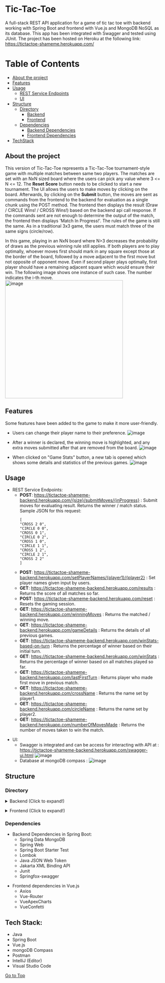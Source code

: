 <a name="go-to-top"></a>
# Tic-Tac-Toe
A full-stack REST API application for a game of tic tac toe with backend working with Spring Boot and frontend with Vue.js and MongoDB NoSQL as its database. This app has been integrated with Swagger and tested using JUnit. The project has been hosted on Heroku at the following link: https://tictactoe-shameme.herokuapp.com/ 


Table of Contents
=================

* [About the project](#about-the-project)
* [Features](#features)
* [Usage](#usage)
  * [REST Service Endpoints](#rest-service-endpoints)
  * [UI](#ui)
* [Structure](#structure)
  * [Directory](#directory)
    * [Backend](#backend)
    * [Frontend](#frontend)
  * [Dependencies](#dependencies)
    * [Backend Dependencies](#backend-dependencies)
    * [Frontend Dependencies](#frontend-dependencies)
* [TechStack](#techstack)

<a name="about-the-project"></a>
## About the project

This version of Tic-Tac-Toe represents a Tic-Tac-Toe tournament-style game with multiple matches 
between same two players. The matches are set with an NxN sized 
board where the users can pick any value where 3 <= N <= 12. The **Reset Score** button needs to be clicked 
to start a new tournament.
The UI allows the users to make moves by clicking on the board. 
Afterwards, by clicking on the **Submit** button, the moves are sent as commands
from the frontend to the backend for evaluation as a single chunk 
using the POST method. The frontend then displays the result 
(Draw / CIRCLE Wins! / CROSS Wins!) based on
the backend api call response. If the commands sent are not 
enough to determine the
output of the match, the frontend then displays 
'Match In Progress!'. The rules of the game is still the same.
As in a traditional 3x3 game, the users must match 
three of the same signs (circle/row).

In this game, playing in an NxN board where N>3 decreases 
the probability of draws as the previous winning rule still
applies. If both players are to play optimally, whoever moves
first should mark in any square except those at the border 
of the board, followed by a move adjacent to the first move 
but not opposite of opponent move.
Even if second player plays optimally, first player should
have a remaining adjacent square which would ensure their win.
The following image shows one instance of such case. The number indicates the i-th move.
<img width="382" alt="image" src="https://user-images.githubusercontent.com/61234823/159158262-a5749a39-8413-4c97-b6a9-d0720533fcfa.png">

<a name="features"></a>
## Features

Some features have been added to the game to make it more user-friendly.
  * Users can change their player name to their preference. 
    ![image](https://user-images.githubusercontent.com/61234823/159158444-16112dae-b1b8-4d5e-9c07-24f72e222c7b.png)
    
  * After a winner is declared, the winning move is highlighted, 
    and any extra moves submitted after that are removed from the
    board.
    ![image](https://user-images.githubusercontent.com/61234823/159158379-bebb6e67-077a-45fc-917d-da2b273662cb.png)
    
  * When clicked on "Game Stats" button, a new tab is opened which
    shows some details and statistics of the previous games.
    ![image](https://user-images.githubusercontent.com/61234823/159158494-414a59f7-1ca7-48fd-b702-125cc21f2ac6.png)

<a name="usage"></a>
## Usage

<a name="rest-service-endpoints"></a>
- REST Service Endpoints:
  + **POST**: <https://tictactoe-shameme-backend.herokuapp.com/{size}/submitMoves/{inProgress}> : 
  Submit moves for evaluating result. Returns the winner / match status.
  Sample JSON for this request:
    ```
    [
    "CROSS 2 0",
    "CIRCLE 0 0",
    "CROSS 0 1",
    "CIRCLE 0 2",
    "CROSS 1 0",
    "CIRCLE 1 1",
    "CROSS 1 2",
    "CIRCLE 2 1",
    "CROSS 2 2"
    ]
    ```
  + **POST**: <https://tictactoe-shameme-backend.herokuapp.com/setPlayerNames/{player1}/{player2}> :
    Set player names given input by users.
  + **GET**: <https://tictactoe-shameme-backend.herokuapp.com/results> :
    Returns the score of all matches so far.
  + **POST**: <https://tictactoe-shameme-backend.herokuapp.com/reset> :
    Resets the gaming session.
  + **GET**: <https://tictactoe-shameme-backend.herokuapp.com/winningMoves> :
    Returns the matched / winning move.
  + **GET**: <https://tictactoe-shameme-backend.herokuapp.com/gameDetails> :
    Returns the details of all previous games.
  + **GET**: <https://tictactoe-shameme-backend.herokuapp.com/winStats-based-on-turn> :
    Returns the percentage of winner based on their initial turn.
  + **GET**: <https://tictactoe-shameme-backend.herokuapp.com/winStats> :
    Returns the percentage of winner based on all matches played so far.
  + **GET**: <https://tictactoe-shameme-backend.herokuapp.com/lastFirstTurn> :
    Returns player who made first move in previous match.
  + **GET**: <https://tictactoe-shameme-backend.herokuapp.com/crossName> :
    Returns the name set by player1.
  + **GET**: <https://tictactoe-shameme-backend.herokuapp.com/circleName> :
    Returns the name set by player2.
  + **GET**: <https://tictactoe-shameme-backend.herokuapp.com/numberOfMovesMade> :
    Returns the number of moves taken to win the match.

<a name="ui"></a>
- UI:
  - Swagger is integrated and can be access for interacting with API at 
  : <https://tictactoe-shameme-backend.herokuapp.com/swagger-ui.html>
      ![image](https://user-images.githubusercontent.com/61234823/159158520-ff532baa-fcaf-418c-945a-4fbc88be3455.png)
  - Database at mongoDB compass :
      ![image](https://user-images.githubusercontent.com/61234823/159158580-722b7746-a970-4208-b560-b06eabbe6e83.png)

<a name="structure"></a>
## Structure

<a name="directory"></a>
### Directory

<a name="backend"></a>
<details>
<summary>Backend (Click to expand!)</summary>

```
.
├── src/
│   ├── main/
│   │   ├── java/com/example/TicTacToe/
│   │   │   ├── Config/
│   │   │   │   ├── MongoDBConfig.java
│   │   │   │   └── SwaggerConfig.java
│   │   │   ├── Controller/
│   │   │   │   └── GameController.java
│   │   │   ├── Model/
│   │   │   │   ├── Board.java
│   │   │   │   └── Player.java
│   │   │   ├── Repository/
│   │   │   │   └── GameRepository.java
│   │   │   ├── Service/
│   │   │   │   ├── GameService.java
│   │   │   │   └── GameServiceImpl.java
│   │   │   └── TicTacToeApplication.java
│   │   └── resources/
│   │       └── application.properties
│   └── test/java/com/example/TicTacToe/
│       ├── GameServiceImplTest.java
│       └── TicTacToeApplicationTests.java
└── pom.xml
```
</details>

<a name="frontend"></a>
<details>
<summary>Frontend (Click to expand!)</summary>

```
.
├── Procfile
├── src/
│   ├── App.vue
│   ├── assets/
│   │   ├── style.css
│   │   ├── bnw2.png
│   │   └── logo.png
│   ├── components/
│   │   ├── game.vue
│   │   └── gameDetails.vue
│   ├── main.js
│   └── router/
│       └── index.js
├── server.js
└── package.json
```
</details>

<a name="dependencies"></a>
### Dependencies

<a name="backend-dependencies"></a>
+ Backend Dependencies in Spring Boot:
  - Spring Data MongoDB
  - Spring Web
  - Spring Boot Starter Test
  - Lombok
  - Java JSON Web Token
  - Jakarta XML Binding API
  - Junit
  - Springfox-swagger

<a name="frontend-dependencies"></a>
+ Frontend dependencies in Vue.js
  - Axios
  - Vue-Router
  - VueApexCharts
  - VueConfetti

<a name="techstack"></a>
## Tech Stack:
- Java
- Spring Boot
- Vue.js
- mongoDB Compass
- Postman
- IntelliJ (Editor)
- Visual Studio Code

[Go to Top](#go-to-top)
